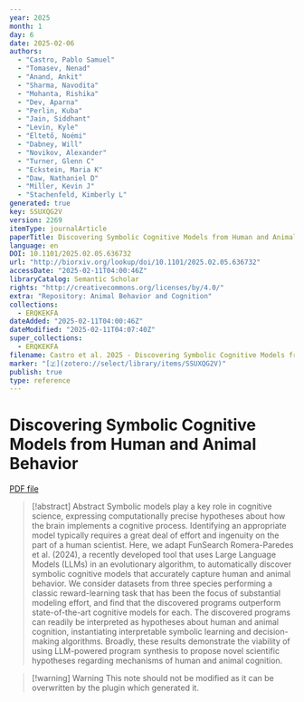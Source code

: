 ```yaml
---
year: 2025
month: 1
day: 6
date: 2025-02-06
authors:
  - "Castro, Pablo Samuel"
  - "Tomasev, Nenad"
  - "Anand, Ankit"
  - "Sharma, Navodita"
  - "Mohanta, Rishika"
  - "Dev, Aparna"
  - "Perlin, Kuba"
  - "Jain, Siddhant"
  - "Levin, Kyle"
  - "Éltető, Noémi"
  - "Dabney, Will"
  - "Novikov, Alexander"
  - "Turner, Glenn C"
  - "Eckstein, Maria K"
  - "Daw, Nathaniel D"
  - "Miller, Kevin J"
  - "Stachenfeld, Kimberly L"
generated: true
key: SSUXQG2V
version: 2269
itemType: journalArticle
paperTitle: Discovering Symbolic Cognitive Models from Human and Animal Behavior
language: en
DOI: 10.1101/2025.02.05.636732
url: "http://biorxiv.org/lookup/doi/10.1101/2025.02.05.636732"
accessDate: "2025-02-11T04:00:46Z"
libraryCatalog: Semantic Scholar
rights: "http://creativecommons.org/licenses/by/4.0/"
extra: "Repository: Animal Behavior and Cognition"
collections:
  - ERQKEKFA
dateAdded: "2025-02-11T04:00:46Z"
dateModified: "2025-02-11T04:07:40Z"
super_collections:
  - ERQKEKFA
filename: Castro et al. 2025 - Discovering Symbolic Cognitive Models from Human and Animal Behavior.pdf
marker: "[🇿](zotero://select/library/items/SSUXQG2V)"
publish: true
type: reference
---
```

# Discovering Symbolic Cognitive Models from Human and Animal Behavior

[PDF file](/Papers/PDFs/Castro%20et%20al.%202025%20-%20Discovering%20Symbolic%20Cognitive%20Models%20from%20Human%20and%20Animal%20Behavior.pdf)

> [!abstract] Abstract
> Symbolic models play a key role in cognitive science, expressing computationally precise hypotheses about how the brain implements a cognitive process. Identifying an appropriate model typically requires a great deal of effort and ingenuity on the part of a human scientist. Here, we adapt FunSearch Romera-Paredes et al. (2024), a recently developed tool that uses Large Language Models (LLMs) in an evolutionary algorithm, to automatically discover symbolic cognitive models that accurately capture human and animal behavior. We consider datasets from three species performing a classic reward-learning task that has been the focus of substantial modeling effort, and find that the discovered programs outperform state-of-the-art cognitive models for each. The discovered programs can readily be interpreted as hypotheses about human and animal cognition, instantiating interpretable symbolic learning and decision-making algorithms. Broadly, these results demonstrate the viability of using LLM-powered program synthesis to propose novel scientific hypotheses regarding mechanisms of human and animal cognition.

>[!warning] Warning
> This note should not be modified as it can be overwritten by the plugin which generated it.


